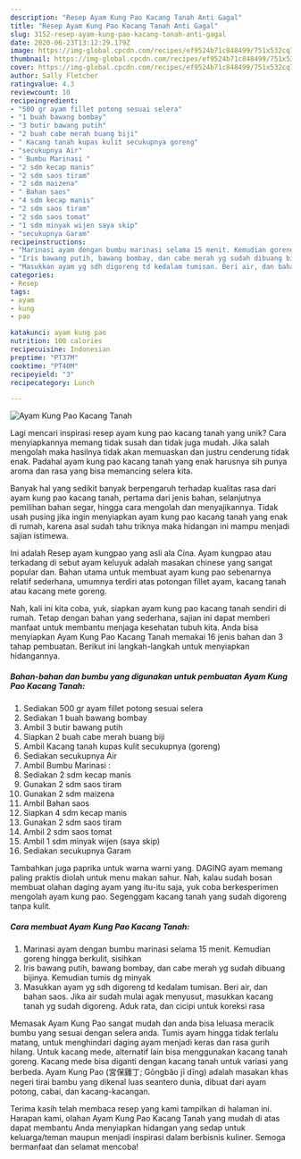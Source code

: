 ```yaml
---
description: "Resep Ayam Kung Pao Kacang Tanah Anti Gagal"
title: "Resep Ayam Kung Pao Kacang Tanah Anti Gagal"
slug: 3152-resep-ayam-kung-pao-kacang-tanah-anti-gagal
date: 2020-06-23T13:12:29.179Z
image: https://img-global.cpcdn.com/recipes/ef9524b71c848499/751x532cq70/ayam-kung-pao-kacang-tanah-foto-resep-utama.jpg
thumbnail: https://img-global.cpcdn.com/recipes/ef9524b71c848499/751x532cq70/ayam-kung-pao-kacang-tanah-foto-resep-utama.jpg
cover: https://img-global.cpcdn.com/recipes/ef9524b71c848499/751x532cq70/ayam-kung-pao-kacang-tanah-foto-resep-utama.jpg
author: Sally Fletcher
ratingvalue: 4.3
reviewcount: 10
recipeingredient:
- "500 gr ayam fillet potong sesuai selera"
- "1 buah bawang bombay"
- "3 butir bawang putih"
- "2 buah cabe merah buang biji"
- " Kacang tanah kupas kulit secukupnya goreng"
- "secukupnya Air"
- " Bumbu Marinasi "
- "2 sdm kecap manis"
- "2 sdm saos tiram"
- "2 sdm maizena"
- " Bahan saos"
- "4 sdm kecap manis"
- "2 sdm saos tiram"
- "2 sdm saos tomat"
- "1 sdm minyak wijen saya skip"
- "secukupnya Garam"
recipeinstructions:
- "Marinasi ayam dengan bumbu marinasi selama 15 menit. Kemudian goreng hingga berkulit, sisihkan"
- "Iris bawang putih, bawang bombay, dan cabe merah yg sudah dibuang bijinya. Kemudian tumis dg minyak"
- "Masukkan ayam yg sdh digoreng td kedalam tumisan. Beri air, dan bahan saos. Jika air sudah mulai agak menyusut, masukkan kacang tanah yg sudah digoreng. Aduk rata, dan cicipi untuk koreksi rasa"
categories:
- Resep
tags:
- ayam
- kung
- pao

katakunci: ayam kung pao 
nutrition: 100 calories
recipecuisine: Indonesian
preptime: "PT37M"
cooktime: "PT40M"
recipeyield: "3"
recipecategory: Lunch

---
```



![Ayam Kung Pao Kacang Tanah](https://img-global.cpcdn.com/recipes/ef9524b71c848499/751x532cq70/ayam-kung-pao-kacang-tanah-foto-resep-utama.jpg)

Lagi mencari inspirasi resep ayam kung pao kacang tanah yang unik? Cara menyiapkannya memang tidak susah dan tidak juga mudah. Jika salah mengolah maka hasilnya tidak akan memuaskan dan justru cenderung tidak enak. Padahal ayam kung pao kacang tanah yang enak harusnya sih punya aroma dan rasa yang bisa memancing selera kita.

Banyak hal yang sedikit banyak berpengaruh terhadap kualitas rasa dari ayam kung pao kacang tanah, pertama dari jenis bahan, selanjutnya pemilihan bahan segar, hingga cara mengolah dan menyajikannya. Tidak usah pusing jika ingin menyiapkan ayam kung pao kacang tanah yang enak di rumah, karena asal sudah tahu triknya maka hidangan ini mampu menjadi sajian istimewa.

Ini adalah Resep ayam kungpao yang asli ala Cina. Ayam kungpao atau terkadang di sebut ayam keluyuk adalah masakan chinese yang sangat popular dan. Bahan utama untuk membuat ayam kung pao sebenarnya relatif sederhana, umumnya terdiri atas potongan fillet ayam, kacang tanah atau kacang mete goreng.


Nah, kali ini kita coba, yuk, siapkan ayam kung pao kacang tanah sendiri di rumah. Tetap dengan bahan yang sederhana, sajian ini dapat memberi manfaat untuk membantu menjaga kesehatan tubuh kita. Anda bisa menyiapkan Ayam Kung Pao Kacang Tanah memakai 16 jenis bahan dan 3 tahap pembuatan. Berikut ini langkah-langkah untuk menyiapkan hidangannya.

<!--inarticleads1-->

##### Bahan-bahan dan bumbu yang digunakan untuk pembuatan Ayam Kung Pao Kacang Tanah:

1. Sediakan 500 gr ayam fillet potong sesuai selera
1. Sediakan 1 buah bawang bombay
1. Ambil 3 butir bawang putih
1. Siapkan 2 buah cabe merah buang biji
1. Ambil  Kacang tanah kupas kulit secukupnya (goreng)
1. Sediakan secukupnya Air
1. Ambil  Bumbu Marinasi :
1. Sediakan 2 sdm kecap manis
1. Gunakan 2 sdm saos tiram
1. Gunakan 2 sdm maizena
1. Ambil  Bahan saos
1. Siapkan 4 sdm kecap manis
1. Gunakan 2 sdm saos tiram
1. Ambil 2 sdm saos tomat
1. Ambil 1 sdm minyak wijen (saya skip)
1. Sediakan secukupnya Garam


Tambahkan juga paprika untuk warna warni yang. DAGING ayam memang paling praktis diolah untuk menu makan sahur. Nah, kalau sudah bosan membuat olahan daging ayam yang itu-itu saja, yuk coba berkesperimen mengolah ayam kung pao. Segenggam kacang tanah yang sudah digoreng tanpa kulit. 

<!--inarticleads2-->

##### Cara membuat Ayam Kung Pao Kacang Tanah:

1. Marinasi ayam dengan bumbu marinasi selama 15 menit. Kemudian goreng hingga berkulit, sisihkan
1. Iris bawang putih, bawang bombay, dan cabe merah yg sudah dibuang bijinya. Kemudian tumis dg minyak
1. Masukkan ayam yg sdh digoreng td kedalam tumisan. Beri air, dan bahan saos. Jika air sudah mulai agak menyusut, masukkan kacang tanah yg sudah digoreng. Aduk rata, dan cicipi untuk koreksi rasa


Memasak Ayam Kung Pao sangat mudah dan anda bisa leluasa meracik bumbu yang sesuai dengan selera anda. Tumis ayam hingga tidak terlalu matang, untuk menghindari daging ayam menjadi keras dan rasa gurih hilang. Untuk kacang mede, alternatif lain bisa menggunakan kacang tanah goreng. Kacang mede bisa diganti dengan kacang tanah untuk variasi yang berbeda. Ayam Kung Pao (宮保雞丁; Gōngbǎo jī dīng) adalah masakan khas negeri tirai bambu yang dikenal luas seantero dunia, dibuat dari ayam potong, cabai, dan kacang-kacangan. 

Terima kasih telah membaca resep yang kami tampilkan di halaman ini. Harapan kami, olahan Ayam Kung Pao Kacang Tanah yang mudah di atas dapat membantu Anda menyiapkan hidangan yang sedap untuk keluarga/teman maupun menjadi inspirasi dalam berbisnis kuliner. Semoga bermanfaat dan selamat mencoba!
